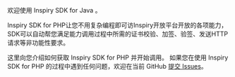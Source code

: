 欢迎使用 Inspiry SDK for Java 。

Inspiry SDK for PHP让您不用复杂编程即可访Inspiry开放平台开放的各项能力，SDK可以自动帮您满足能力调用过程中所需的证书校验、加签、验签、发送HTTP请求等非功能性要求。

这里向您介绍如何获取 Inspiry SDK for PHP 并开始调用。
如果您在使用 Inspiry SDK for PHP 的过程中遇到任何问题，欢迎在当前 GitHub [提交 Issues](https://github.com/chinafengqiang/ins-sdk-java-all/issues/new)。

